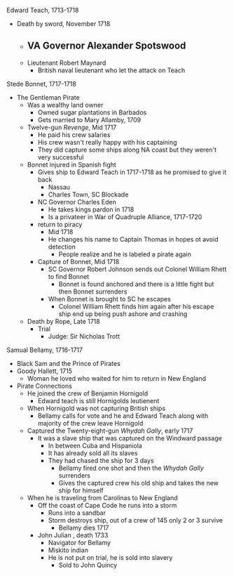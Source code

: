 Edward Teach, 1713-1718
- Death by sword, November 1718 
	- VA Governor Alexander Spotswood 
		- 
	- Lieutenant Robert Maynard 
		- British naval lieutenant who let the attack on Teach 

Stede Bonnet, 1717-1718 
- The Gentleman Pirate 
	- Was a wealthy land owner 
		- Owned sugar plantations in Barbados 
		- Gets married to Mary Allamby, 1709 
	- Twelve-gun *Revenge*, Mid 1717 
		- He paid his crew salaries 
		- His crew wasn't really happy with his captaining
		- They did capture some ships along NA coast but they weren't very successful
	- Bonnet injured in Spanish fight 
		- Gives ship to Edward Teach in 1717-1718 as he promised to give it back 
			- Nassau
			- Charles Town, SC Blockade
		- NC Governor Charles Eden 
			- He takes kings pardon in 1718 
			- Is a privateer in War of Quadruple Alliance, 1717-1720
		- return to piracy 
			- Mid 1718 
			- He changes his name to Captain Thomas in hopes ot avoid detection 
				- People realize and he is labeled a pirate again 
		- Capture of Bonnet, Mid 1718 
			- SC Governor Robert Johnson sends out Colonel William Rhett to find Bonnet
				- Bonnet is found anchored and there is a little fight but then Bonnet surrenders 
			- When Bonnet is brought to SC he escapes 
				- Colonel William Rhett finds him again after his escape ship end up being push ashore and crashing 
	- Death by Rope, Late 1718 
		- Trial 
			- Judge: Sir Nicholas Trott 

Samual Bellamy, 1716-1717
- Black Sam and the Prince of Pirates 
- Goody Hallett, 1715 
	- Woman he loved who waited for him to return in New England 
- Pirate Connections 
	- He joined the crew of Benjamin Hornigold 
		- Edward teach is still Hornigolds leutienent 
	- When Hornigold was not capturing British ships 
		- Bellamy calls for vote and he and Edward Teach along with majority of the crew leave Hornigold 
	- Captured the Twenty-eight-gun *Whydah Gally*, early 1717 
		- It was a slave ship that was captured on the Windward passage 
			- In between Cuba and Hispaniola 
			- It has already sold all its slaves 
			- They had chased the ship for 3 days 
				- Bellamy fired one shot and then the *Whydah Gally* surrenders 
				- Gives the captured crew his old ship and takes the new ship for himself 
	- When he is traveling from Carolinas to New England 
		- Off the coast of Cape Code he runs into a storm 
			- Runs into a sandbar 
			- Storm destroys ship, out of a crew of 145 only 2 or 3 survive 
				- Bellamy dies 1717 
		- John Julian , death 1733
			- Navigator for Bellamy 
			- Miskito indian 
			- He is not put on trial, he is sold into slavery 
				- Sold to John Quincy 